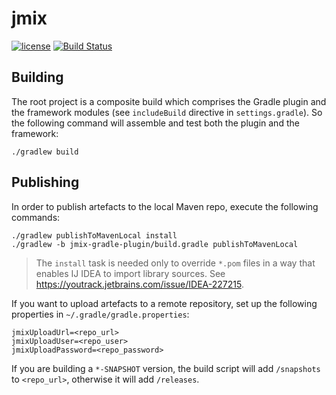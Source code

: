 # jmix

<p>
<a href="http://www.apache.org/licenses/LICENSE-2.0"><img src="https://img.shields.io/badge/license-Apache%20License%202.0-blue.svg?style=flat" alt="license" title=""></a>
<a href="https://travis-ci.org/jmix-framework/jmix"><img src="https://travis-ci.org/jmix-framework/jmix.svg?branch=master" alt="Build Status" title=""></a>
</p>

## Building

The root project is a composite build which comprises the Gradle plugin and the framework modules (see `includeBuild` directive in `settings.gradle`). So the following command will assemble and test both the plugin and the framework:

```
./gradlew build
```

## Publishing

In order to publish artefacts to the local Maven repo, execute the following commands:

```
./gradlew publishToMavenLocal install
./gradlew -b jmix-gradle-plugin/build.gradle publishToMavenLocal
```

> The `install` task is needed only to override `*.pom` files in a way that enables IJ IDEA to import library sources. See https://youtrack.jetbrains.com/issue/IDEA-227215.     

If you want to upload artefacts to a remote repository, set up the following properties in `~/.gradle/gradle.properties`:

```
jmixUploadUrl=<repo_url>
jmixUploadUser=<repo_user>
jmixUploadPassword=<repo_password>
```

If you are building a `*-SNAPSHOT` version, the build script will add `/snapshots` to `<repo_url>`, otherwise it will add `/releases`.
